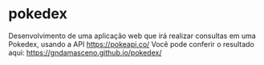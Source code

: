 # pokedex
Desenvolvimento de uma aplicação web que irá realizar consultas  em uma Pokedex, usando a API https://pokeapi.co/
Você pode conferir o resultado aqui: https://gndamasceno.github.io/pokedex/
